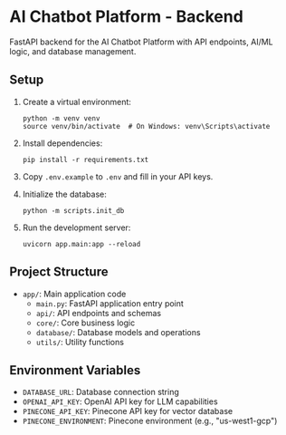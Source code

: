 # AI Chatbot Platform - Backend

FastAPI backend for the AI Chatbot Platform with API endpoints, AI/ML logic, and database management.

## Setup

1. Create a virtual environment:
   ```
   python -m venv venv
   source venv/bin/activate  # On Windows: venv\Scripts\activate
   ```

2. Install dependencies:
   ```
   pip install -r requirements.txt
   ```

3. Copy `.env.example` to `.env` and fill in your API keys.

4. Initialize the database:
   ```
   python -m scripts.init_db
   ```

5. Run the development server:
   ```
   uvicorn app.main:app --reload
   ```

## Project Structure

- `app/`: Main application code
  - `main.py`: FastAPI application entry point
  - `api/`: API endpoints and schemas
  - `core/`: Core business logic
  - `database/`: Database models and operations
  - `utils/`: Utility functions

## Environment Variables

- `DATABASE_URL`: Database connection string
- `OPENAI_API_KEY`: OpenAI API key for LLM capabilities
- `PINECONE_API_KEY`: Pinecone API key for vector database
- `PINECONE_ENVIRONMENT`: Pinecone environment (e.g., "us-west1-gcp")
